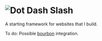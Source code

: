 ![Dot Dash Slash](http://www.anderelli.com/img/logo-med.png)
===

A starting framework for websites that I build. 

To do:
Possible [bourbon](http://bourbon.io) integration.
